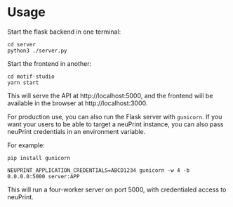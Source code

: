 # Usage

Start the flask backend in one terminal:

```shell
cd server
python3 ./server.py
```

Start the frontend in another:

```shell
cd motif-studio
yarn start
```

This will serve the API at http://localhost:5000, and the frontend will be available in the browser at http://localhost:3000.

For production use, you can also run the Flask server with `gunicorn`. If you want your users to be able to target a neuPrint instance, you can also pass neuPrint credentials in an environment variable.

For example:

```shell
pip install gunicorn

NEUPRINT_APPLICATION_CREDENTIALS=ABCD1234 gunicorn -w 4 -b 0.0.0.0:5000 server:APP
```

This will run a four-worker server on port 5000, with credentialed access to neuPrint.
